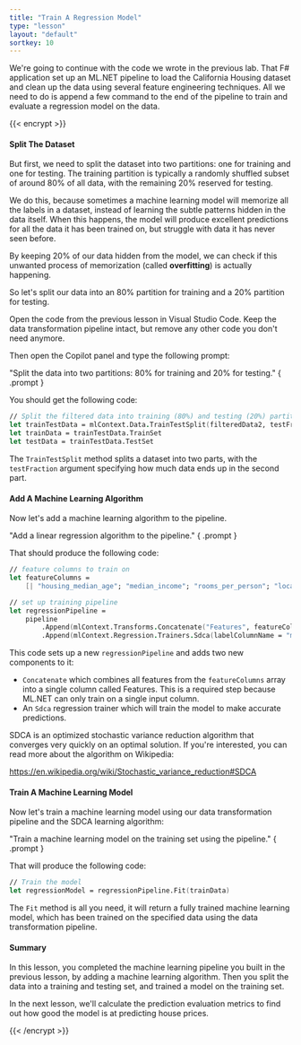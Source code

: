 ```yaml
---
title: "Train A Regression Model"
type: "lesson"
layout: "default"
sortkey: 10
---
```


We're going to continue with the code we wrote in the previous lab. That F# application set up an ML.NET pipeline to load the California Housing dataset and clean up the data using several feature engineering techniques. All we need to do is append a few command to the end of the pipeline to train and evaluate a regression model on the data.

{{< encrypt >}}

#### Split The Dataset

But first, we need to split the dataset into two partitions: one for training and one for testing. The training partition is typically a randomly shuffled subset of around 80% of all data, with the remaining 20% reserved for testing.

We do this, because sometimes a machine learning model will memorize all the labels in a dataset, instead of learning the subtle patterns hidden in the data itself. When this happens, the model will produce excellent predictions for all the data it has been trained on, but struggle with data it has never seen before.

By keeping 20% of our data hidden from the model, we can check if this unwanted process of memorization (called **overfitting**) is actually happening.

So let's split our data into an 80% partition for training and a 20% partition for testing.

Open the code from the previous lesson in Visual Studio Code. Keep the data transformation pipeline intact, but remove any other code you don't need anymore.

Then open the Copilot panel and type the following prompt:

"Split the data into two partitions: 80% for training and 20% for testing."
{ .prompt }

You should get the following code:

```fsharp
// Split the filtered data into training (80%) and testing (20%) partitions
let trainTestData = mlContext.Data.TrainTestSplit(filteredData2, testFraction = 0.2)
let trainData = trainTestData.TrainSet
let testData = trainTestData.TestSet
```

The `TrainTestSplit` method splits a dataset into two parts, with the `testFraction` argument specifying how much data ends up in the second part.

#### Add A Machine Learning Algorithm

Now let's add a machine learning algorithm to the pipeline.

"Add a linear regression algorithm to the pipeline."
{ .prompt }

That should produce the following code:

```fsharp
// feature columns to train on
let featureColumns =
    [| "housing_median_age"; "median_income"; "rooms_per_person"; "location_cross" |]

// set up training pipeline
let regressionPipeline =
    pipeline
        .Append(mlContext.Transforms.Concatenate("Features", featureColumns))
        .Append(mlContext.Regression.Trainers.Sdca(labelColumnName = "median_house_value", featureColumnName = "Features"))
```

This code sets up a new `regressionPipeline` and adds two new components to it:

- `Concatenate` which combines all features from the `featureColumns` array into a single column called Features. This is a required step because ML.NET can only train on a single input column.
- An `Sdca` regression trainer which will train the model to make accurate predictions.

SDCA is an optimized stochastic variance reduction algorithm that converges very quickly on an optimal solution. If you're interested, you can read more about the algorithm on Wikipedia:

https://en.wikipedia.org/wiki/Stochastic_variance_reduction#SDCA


#### Train A Machine Learning Model

Now let's train a machine learning model using our data transformation pipeline and the SDCA learning algorithm:

"Train a machine learning model on the training set using the pipeline."
{ .prompt }

That will produce the following code:

```fsharp
// Train the model
let regressionModel = regressionPipeline.Fit(trainData)
```

The `Fit` method is all you need, it will return a fully trained machine learning model, which has been trained on the specified data using the data transformation pipeline.

#### Summary

In this lesson, you completed the machine learning pipeline you built in the previous lesson, by adding a machine learning algorithm. Then you split the data into a training and testing set, and trained a model on the training set.

In the next lesson, we'll calculate the prediction evaluation metrics to find out how good the model is at predicting house prices.

{{< /encrypt >}}